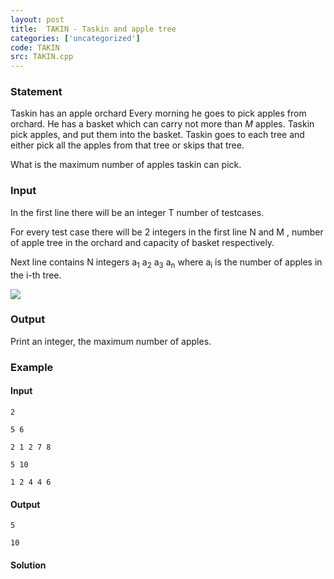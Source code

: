 ```yaml
---
layout: post
title:  TAKIN - Taskin and apple tree
categories: ['uncategorized']
code: TAKIN
src: TAKIN.cpp
---
```


### **Statement**

Taskin has an apple orchard Every morning he goes to pick apples from orchard.
He has a basket which can carry not more than _M_ apples. Taskin pick
apples, and put them into the basket. Taskin goes to each tree and either pick
all the apples from that tree or skips that tree.

What is the maximum number of apples taskin can pick.

### Input

In the first line there will be an integer T number of testcases.

For every test case there will be 2 integers in the first line N and M
, number of apple tree in the orchard and capacity of basket respectively.

Next line contains N integers a<sub>1</sub> a<sub>2</sub>
a<sub>3</sub> a<sub>n</sub> where a<sub>i</sub> is the
number of apples in the i-th tree.

[![](https://latex.codecogs.com/gif.latex?\\&space;$T&space;\leq&space;10&space;\\$&space;$N&space;\leq&space;20&space;\\$&space;M&space;\leq&space;2\times&space;10^{10}&space;\\&space;A_{i}&space;\leq&space;10^{9})](https://www.codecogs.com/eqnedit.php?latex=\\&space;$T&space;\leq&space;10&space;\\$&space;$N&space;\leq&space;20&space;\\$&space;M&space;\leq&space;2\times&space;10^{10}&space;\\&space;A_{i}&space;\leq&space;10^{9})

### Output

Print an integer, the maximum number of apples.

### Example

#### Input

    
    
    2
    5 6
    2 1 2 7 8
    5 10
    1 2 4 4 6
    

#### Output

    
    
    5
    10
    



#### **Solution**



